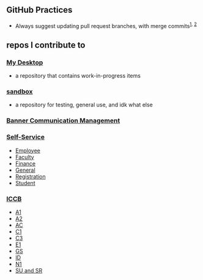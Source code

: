 ## GitHub Practices

- Always suggest updating pull request branches, with merge commits<sup>[1](https://github.blog/changelog/2022-02-03-more-ways-to-keep-your-pull-request-branch-up-to-date/), [2](https://docs.github.com/en/repositories/configuring-branches-and-merges-in-your-repository/configuring-pull-request-merges/managing-suggestions-to-update-pull-request-branches)</sup>

## repos I contribute to

### [My Desktop](https://github.com/bnicholson123/_desktop)

- a repository that contains work-in-progress items

### [sandbox](https://github.com/bnicholson123/_sandbox_0)

- a repository for testing, general use, and idk what else

### [Banner Communication Management](https://github.com/bnicholson123/banner-communication-management)

### [Self-Service](https://github.com/bnicholson123/self-service)

- [Employee](https://github.com/bnicholson123/self-service-employee)
- [Faculty](https://github.com/bnicholson123/self-service-faculty)
- [Finance](https://github.com/bnicholson123/self-service-finance)
- [General](https://github.com/bnicholson123/self-service-general)
- [Registration](https://github.com/bnicholson123/self-service-registration)
- [Student](https://github.com/bnicholson123/self-service-student)

### [ICCB](https://github.com/bnicholson123/iccb)

- [A1](https://github.com/bnicholson123/iccb-a1)
- [A2](https://github.com/bnicholson123/iccb-a2)
- [AC](https://github.com/bnicholson123/iccb-ac)
- [C1](https://github.com/bnicholson123/iccb-c1)
- [C3](https://github.com/bnicholson123/iccb-c3)
- [E1](https://github.com/bnicholson123/iccb-e1)
- [GS](https://github.com/bnicholson123/iccb-gs)
- [ID](https://github.com/bnicholson123/iccb-id)
- [N1](https://github.com/bnicholson123/iccb-n1)
- [SU and SR](https://github.com/bnicholson123/iccb-su-sr)
